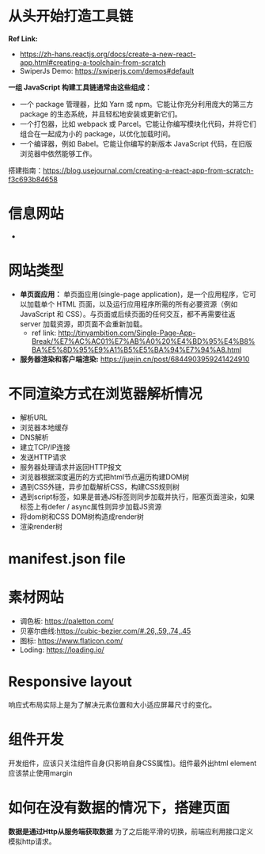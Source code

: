 # 从头开始打造工具链

**Ref Link:**
+ https://zh-hans.reactjs.org/docs/create-a-new-react-app.html#creating-a-toolchain-from-scratch
+ SwiperJs Demo: https://swiperjs.com/demos#default

**一组 JavaScript 构建工具链通常由这些组成：**

+ 一个 package 管理器，比如 Yarn 或 npm。它能让你充分利用庞大的第三方 package 的生态系统，并且轻松地安装或更新它们。
+ 一个打包器，比如 webpack 或 Parcel。它能让你编写模块化代码，并将它们组合在一起成为小的 package，以优化加载时间。
+ 一个编译器，例如 Babel。它能让你编写的新版本 JavaScript 代码，在旧版浏览器中依然能够工作。

搭建指南：https://blog.usejournal.com/creating-a-react-app-from-scratch-f3c693b84658

# 信息网站
+ [out]: https://www.smashingmagazine.com/

# 网站类型

+ **单页面应用：** 单页面应用(single-page application)，是一个应用程序，它可以加载单个 HTML 页面，以及运行应用程序所需的所有必要资源（例如 JavaScript 和 CSS）。与页面或后续页面的任何交互，都不再需要往返 server 加载资源，即页面不会重新加载。
    - ref link: http://tinyambition.com/Single-Page-App-Break/%E7%AC%AC01%E7%AB%A0%20%E4%BD%95%E4%B8%BA%E5%8D%95%E9%A1%B5%E5%BA%94%E7%94%A8.html
+ **服务器渲染和客户端渲染:** https://juejin.cn/post/6844903959241424910

# 不同渲染方式在浏览器解析情况

+ 解析URL
+ 浏览器本地缓存
+ DNS解析
+ 建立TCP/IP连接
+ 发送HTTP请求
+ 服务器处理请求并返回HTTP报文
+ 浏览器根据深度遍历的方式把html节点遍历构建DOM树
+ 遇到CSS外链，异步加载解析CSS，构建CSS规则树
+ 遇到script标签，如果是普通JS标签则同步加载并执行，阻塞页面渲染，如果标签上有defer / async属性则异步加载JS资源
+ 将dom树和CSS DOM树构造成render树
+ 渲染render树

# manifest.json file

# 素材网站

+ 调色板: https://paletton.com/
+ 贝塞尔曲线:https://cubic-bezier.com/#.26,.59,.74,.45
+ 图标: https://www.flaticon.com/
+ Loding: https://loading.io/

# Responsive layout

响应式布局实际上是为了解决元素位置和大小适应屏幕尺寸的变化。

# 组件开发

开发组件，应该只关注组件自身(只影响自身CSS属性)。组件最外出html element应该禁止使用margin

# 如何在没有数据的情况下，搭建页面

**数据是通过Http从服务端获取数据**
为了之后能平滑的切换，前端应利用接口定义模拟http请求。